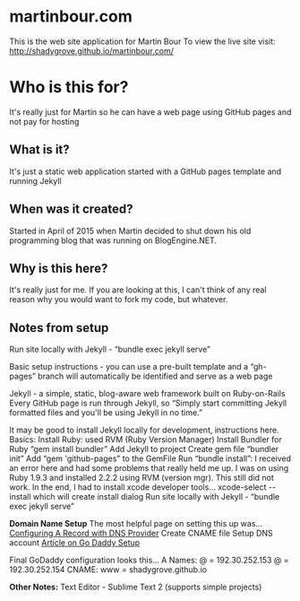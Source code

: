 # martinbour.com
This is the web site application for Martin Bour
To view the live site visit: http://shadygrove.github.io/martinbour.com/

# Who is this for?
It's really just for Martin so he can have a web page using GitHub pages and not pay for hosting

## What is it?
It's just a static web application started with a GitHub pages template and running Jekyll

## When was it created?
Started in April of 2015 when Martin decided to shut down his old programming blog that was running on BlogEngine.NET.

## Why is this here?
It's really just for me.  If you are looking at this, I can't think of any real reason why you would want to fork my code, but whatever.

## Notes from setup
Run site locally with Jekyll  - “bundle exec jekyll serve”

Basic setup instructions - you can use a pre-built template and a “gh-pages” branch will automatically be identified and serve as a web page

Jekyll - a simple, static, blog-aware web framework built on Ruby-on-Rails
Every GitHub page is run through Jekyll, so “Simply start committing Jekyll formatted files and you'll be using Jekyll in no time.”

It may be good to install Jekyll locally for development, instructions here.
Basics: 
Install Ruby: used RVM (Ruby Version Manager)
Install Bundler for Ruby  “gem install bundler”
Add Jekyll to project
Create gem file “bundler init”
Add “gem 'github-pages” to the GemFile
Run “bundle install”: I received an error here and had some problems that really held me up.  I was on using Ruby 1.9.3 and installed 2.2.2 using RVM (version mgr).  This still did not work.  In the end, I had to install xcode developer tools…
xcode-select --install which will create install dialog
Run site locally with Jekyll  - “bundle exec jekyll serve”

**Domain Name Setup**
The most helpful page on setting this up was…
[Configuring A Record with DNS Provider](https://help.github.com/articles/tips-for-configuring-an-a-record-with-your-dns-provider/)
Create CNAME file
Setup DNS account 
[Article on Go Daddy Setup]( https://medium.com/@LovettLovett/github-pages-godaddy-f0318c2f25a)

Final GoDaddy configuration looks this…
A Names:
@ = 192.30.252.153
@ = 192.30.252.154
CNAME:
www = shadygrove.github.io

**Other Notes:**
Text Editor - Sublime Text 2 (supports simple projects)

